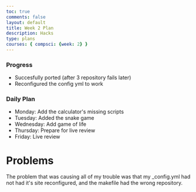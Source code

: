 ```yaml
---
toc: true
comments: false
layout: default
title: Week 2 Plan 
description: Hacks
type: plans
courses: { compsci: {week: 2} }
---
```



### Progress
- Succesfully ported (after 3 repository fails later)
- Reconfigured the config yml to work

### Daily Plan
- Monday: Add the calculator's missing scripts
- Tuesday: Added the snake game
- Wednesday: Add game of life
- Thursday: Prepare for live review
- Friday: Live review

# Problems
The problem that was causing all of my trouble was that my _config.yml had not had it's site reconfigured, and the makefile had the wrong repository.
